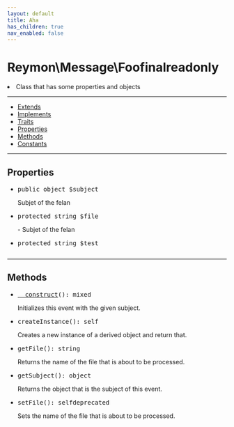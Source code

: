 ```yaml
---
layout: default
title: Aha
has_children: true
nav_enabled: false
---
```

<div class="context">
    <h1 style="font-weight: bold;">Reymon\Message\Foo<span class="label label-blue">final</span><span class="label label-yellow">readonly</span><span class="label label-blue"></span></h1>
    <li>Class that has some properties and objects</li>
</div>
<hr>
<div class="context">
    <ul>
        <li><a href="#foo">Extends</a></li>
        <li><a href="#foo">Implements</a></li>
        <li><a href="#foo">Traits</a></li>
        <li><a href="#foo">Properties</a></li>
        <li><a href="#foo">Methods</a></li>
        <li><a href="#foo">Constants</a></li>
    </ul>
</div>
<hr>
<div class="context">
    <h2>Properties</h2>
    <ul class="container">
      <li id="felan"><pre><span class="purplecolor">public</span> <span class="yellowcolor">object</span> <span class="redcolor">$subject</span></pre>Subjet of the felan</li>
      <li><pre><span class="purplecolor">protected</span> <span class="yellowcolor">string</span> <span class="redcolor">$file</span></pre>  - Subjet of the felan</li>
      <li><details class="styled">
              <summary style="list-style-type: none;"><pre><span class="purplecolor">protected</span> <span class="yellowcolor">string</span> <span class="redcolor">$test</span></pre></summary>
            <ul style="list-style-type: none">
              <li>File of the foo</li>
              <li><span class="label label-red">return</span> array of felan</li>
              <li><span class="label label-red">deprecated</span></li>
          </ul>
      </details></li>
    </ul>
</div>
<hr>
<div class="context">
    <h2>Methods</h2>
    <ul style="list-style: disc;">
      <li><pre><span class="bluecolor"><a href="#felan">__construct</a></span><span class="purplecolor">()</span>: <span class="yellowcolor">mixed</span></pre>Initializes this event with the given subject.</li>
      <li><pre><span class="bluecolor">createInstance</span><span class="purplecolor">()</span>: <span class="yellowcolor">self</span></pre>Creates a new instance of a derived object and return that.</li>
      <li><pre><span class="bluecolor">getFile</span><span class="purplecolor">()</span>: <span class="yellowcolor">string</span></pre>Returns the name of the file that is about to be processed.</li>
      <li><pre><span2 class="bluecolor">getSubject</span2><span2 class="purplecolor">()</span2>: <span2 class="yellowcolor">object</span2></pre>Returns the object that is the subject of this event.</li>
      <li><pre><span3 class="bluecolor">setFile</span3><span class="purplecolor">()</span>: <span class="yellowcolor">self</span><span class="label label-red">deprecated</span></pre>Sets the name of the file that is about to be processed.</li>
    </ul>
</div>
